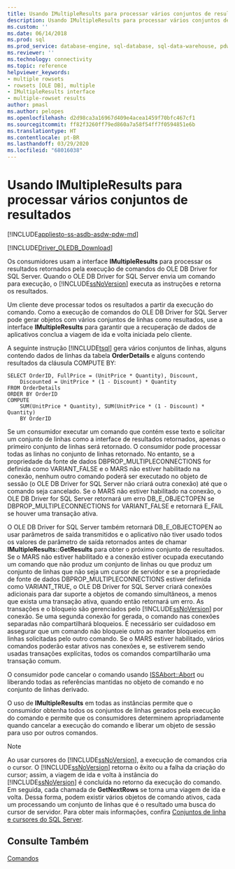 ```yaml
---
title: Usando IMultipleResults para processar vários conjuntos de resultados | Microsoft Docs
description: Usando IMultipleResults para processar vários conjuntos de resultados
ms.custom: ''
ms.date: 06/14/2018
ms.prod: sql
ms.prod_service: database-engine, sql-database, sql-data-warehouse, pdw
ms.reviewer: ''
ms.technology: connectivity
ms.topic: reference
helpviewer_keywords:
- multiple rowsets
- rowsets [OLE DB], multiple
- IMultipleResults interface
- multiple-rowset results
author: pmasl
ms.author: pelopes
ms.openlocfilehash: d2d98ca3a16967d409e4acea1459f70bfc467cf1
ms.sourcegitcommit: ff82f3260ff79ed860a7a58f54ff7f0594851e6b
ms.translationtype: HT
ms.contentlocale: pt-BR
ms.lasthandoff: 03/29/2020
ms.locfileid: "68016038"
---
```

# <a name="using-imultipleresults-to-process-multiple-result-sets"></a>Usando IMultipleResults para processar vários conjuntos de resultados
[!INCLUDE[appliesto-ss-asdb-asdw-pdw-md](../../../includes/appliesto-ss-asdb-asdw-pdw-md.md)]

[!INCLUDE[Driver_OLEDB_Download](../../../includes/driver_oledb_download.md)]

  Os consumidores usam a interface **IMultipleResults** para processar os resultados retornados pela execução de comandos do OLE DB Driver for SQL Server. Quando o OLE DB Driver for SQL Server envia um comando para execução, o [!INCLUDE[ssNoVersion](../../../includes/ssnoversion-md.md)] executa as instruções e retorna os resultados.  
  
 Um cliente deve processar todos os resultados a partir da execução do comando. Como a execução de comandos do OLE DB Driver for SQL Server pode gerar objetos com vários conjuntos de linhas como resultados, use a interface **IMultipleResults** para garantir que a recuperação de dados de aplicativos conclua a viagem de ida e volta iniciada pelo cliente.  
  
 A seguinte instrução [!INCLUDE[tsql](../../../includes/tsql-md.md)] gera vários conjuntos de linhas, alguns contendo dados de linhas da tabela **OrderDetails** e alguns contendo resultados da cláusula COMPUTE BY:  
  
```  
SELECT OrderID, FullPrice = (UnitPrice * Quantity), Discount,  
    Discounted = UnitPrice * (1 - Discount) * Quantity  
FROM OrderDetails  
ORDER BY OrderID  
COMPUTE  
    SUM(UnitPrice * Quantity), SUM(UnitPrice * (1 - Discount) * Quantity)  
    BY OrderID  
```  
  
 Se um consumidor executar um comando que contém esse texto e solicitar um conjunto de linhas como a interface de resultados retornados, apenas o primeiro conjunto de linhas será retornado. O consumidor pode processar todas as linhas no conjunto de linhas retornado. No entanto, se a propriedade da fonte de dados DBPROP_MULTIPLECONNECTIONS for definida como VARIANT_FALSE e o MARS não estiver habilitado na conexão, nenhum outro comando poderá ser executado no objeto de sessão (o OLE DB Driver for SQL Server não criará outra conexão) até que o comando seja cancelado. Se o MARS não estiver habilitado na conexão, o OLE DB Driver for SQL Server retornará um erro DB_E_OBJECTOPEN se DBPROP_MULTIPLECONNECTIONS for VARIANT_FALSE e retornará E_FAIL se houver uma transação ativa.  
  
 O OLE DB Driver for SQL Server também retornará DB_E_OBJECTOPEN ao usar parâmetros de saída transmitidos e o aplicativo não tiver usado todos os valores de parâmetro de saída retornados antes de chamar **IMultipleResults::GetResults** para obter o próximo conjunto de resultados. Se o MARS não estiver habilitado e a conexão estiver ocupada executando um comando que não produz um conjunto de linhas ou que produz um conjunto de linhas que não seja um cursor de servidor e se a propriedade de fonte de dados DBPROP_MULTIPLECONNECTIONS estiver definida como VARIANT_TRUE, o OLE DB Driver for SQL Server criará conexões adicionais para dar suporte a objetos de comando simultâneos, a menos que exista uma transação ativa, quando então retornará um erro. As transações e o bloqueio são gerenciados pelo [!INCLUDE[ssNoVersion](../../../includes/ssnoversion-md.md)] por conexão. Se uma segunda conexão for gerada, o comando nas conexões separadas não compartilhará bloqueios. É necessário ser cuidadoso em assegurar que um comando não bloqueie outro ao manter bloqueios em linhas solicitadas pelo outro comando. Se o MARS estiver habilitado, vários comandos poderão estar ativos nas conexões e, se estiverem sendo usadas transações explícitas, todos os comandos compartilharão uma transação comum.  
  
 O consumidor pode cancelar o comando usando [ISSAbort::Abort](../../oledb/ole-db-interfaces/issabort-abort-ole-db.md) ou liberando todas as referências mantidas no objeto de comando e no conjunto de linhas derivado.  
  
 O uso de **IMultipleResults** em todas as instâncias permite que o consumidor obtenha todos os conjuntos de linhas gerados pela execução do comando e permite que os consumidores determinem apropriadamente quando cancelar a execução do comando e liberar um objeto de sessão para uso por outros comandos.  
  
> [!NOTE]  
>  Ao usar cursores do [!INCLUDE[ssNoVersion](../../../includes/ssnoversion-md.md)], a execução de comandos cria o cursor. O [!INCLUDE[ssNoVersion](../../../includes/ssnoversion-md.md)] retorna o êxito ou a falha da criação do cursor; assim, a viagem de ida e volta à instância do [!INCLUDE[ssNoVersion](../../../includes/ssnoversion-md.md)] é concluída no retorno da execução do comando. Em seguida, cada chamada de **GetNextRows** se torna uma viagem de ida e volta. Dessa forma, podem existir vários objetos de comando ativos, cada um processando um conjunto de linhas que é o resultado uma busca do cursor de servidor. Para obter mais informações, confira [Conjuntos de linha e cursores do SQL Server](../../oledb/ole-db-rowsets/rowsets-and-sql-server-cursors.md).  
  
## <a name="see-also"></a>Consulte Também  
 [Comandos](../../oledb/ole-db-commands/commands.md)  
  
  
